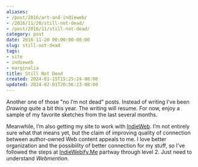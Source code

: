 ```yaml
---
aliases:
- /post/2016/art-and-indieweb/
- /2016/11/20/still-not-dead/
- /post/2016/11/still-not-dead/
category: post
date: 2016-11-20 00:00:00-08:00
slug: still-not-dead
tags:
- site
- indieweb
- marginalia
title: Still Not Dead
created: 2024-01-15T15:25:24-08:00
updated: 2024-02-01T20:56:23-08:00
---
```


Another one of those "no I’m not dead" posts. Instead of writing I’ve been *Drawing* quite a bit this year. The writing will resume. For now, enjoy a sample of my favorite sketches from the last several months.

Meanwhile, I’m also getting my site to work with [IndieWeb](../../../card/IndieWeb.md). I’m not entirely sure what that means yet, but the claim of improving quality of connection between author-owned Web content appeals to me. I love better organization and the possibility of better connection for my stuff, so I’ve followed the steps at [IndieWebify.Me](https://indiewebify.me/) partway through level 2. Just need to understand *Webmention*.
